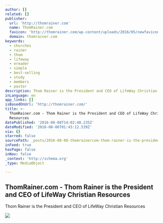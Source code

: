 ```yaml
---
author: []
related: []
publisher:
  url: 'http://thomrainer.com'
  name: ThomRainer.com
  favicon: 'http://thomrainer.com/wp-content/uploads/2016/05/newfavicon.png'
  domain: thomrainer.com
keywords:
  - churches
  - rainer
  - thom
  - lifeway
  - ereader
  - simple
  - best-selling
  - study
  - members
  - pastor
description: Thom Rainer is the President and CEO of LifeWay Christian Resources
inLanguage: en
app_links: []
isBasedOnUrl: 'http://thomrainer.com/'
title: >-
  ThomRainer.com - Thom Rainer is the President and CEO of LifeWay Christian
  Resources
datePublished: '2016-08-08T14:02:48.235Z'
dateModified: '2016-08-06T01:43:12.539Z'
via: {}
starred: false
sourcePath: _posts/2016-08-08-thomrainercom-thom-rainer-is-the-president-and-ceo-of-lif.md
inFeed: true
hasPage: false
inNav: false
_context: 'http://schema.org'
_type: MediaObject

---
```

<article style=""><h1>ThomRainer.com - Thom Rainer is the President and CEO of LifeWay Christian Resources</h1><p>Thom Rainer is the President and CEO of LifeWay Christian Resources</p><img src="http://thomrainer.com/wp-content/uploads/2016/05/rainer-big-banner-new.jpg" /></article>